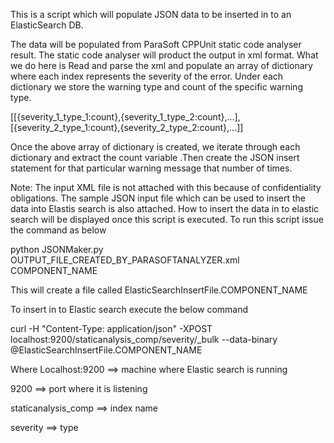 This is a script which will populate JSON data to be inserted in to an ElasticSearch DB.

The data will be populated from ParaSoft CPPUnit static code analyser result. The static code analyser will
product the output in xml format. What we do here is Read and parse the xml and populate an array of dictionary
where each index represents the severity of the error. Under each dictionary we store the warning type and count of the
specific warning type.

[[{severity_1_type_1:count},{severity_1_type_2:count},...],[{severity_2_type_1:count},{severity_2_type_2:count},...]]


Once the above array of dictionary is created, we iterate through each dictionary and extract the count variable .Then create the JSON
insert statement for that particular warning message that number of times.

Note: The input XML file is not attached with this because of confidentiality obligations. The sample JSON input file which can be used
to insert the data into Elastis search is also attached. How to insert the data in to elastic search will be displayed once this
script is executed.
To run this script issue the command as below

python JSONMaker.py OUTPUT_FILE_CREATED_BY_PARASOFTANALYZER.xml COMPONENT_NAME

This will create a file called ElasticSearchInsertFile.COMPONENT_NAME 

To insert in to Elastic search execute the below command

curl -H "Content-Type: application/json" -XPOST localhost:9200/staticanalysis_comp/severity/_bulk --data-binary @ElasticSearchInsertFile.COMPONENT_NAME

Where 
Localhost:9200        ==> machine where Elastic search is running

9200                  ==> port where it is listening

staticanalysis_comp   ==> index name 

severity              ==> type



